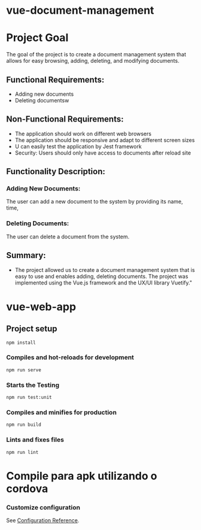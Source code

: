 
# vue-document-management

# Project Goal

The goal of the project is to create a document management system that allows for easy browsing, adding, deleting, and modifying documents.

## Functional Requirements:

-   Adding new documents
-   Deleting documentsw

## Non-Functional Requirements:

-   The application should work on different web browsers
-   The application should be responsive and adapt to different screen sizes
-   U can easily test the application by Jest framework
-   Security: Users should only have access to documents after reload site


## Functionality Description:

### Adding New Documents:

The user can add a new document to the system by providing its name, time,

### Deleting Documents:

The user can delete a document from the system.

## Summary:

- The project allowed us to create a document management system that is easy to use and enables adding, deleting documents. The project was implemented using the Vue.js framework and the UX/UI library Vuetify."

# vue-web-app


## Project setup 
```
npm install
```

### Compiles and hot-reloads for development
```
npm run serve
```

### Starts the Testing
```
npm run test:unit
```

### Compiles and minifies for production
```
npm run build
```

### Lints and fixes files
```
npm run lint
```

# Compile para apk utilizando o cordova

### Customize configuration
See [Configuration Reference](https://cli.vuejs.org/config/).
